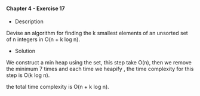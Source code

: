 #### Chapter 4 - Exercise 17
* Description

Devise an algorithm for finding the k smallest elements of an unsorted set
of n integers in O(n + k log n).

* Solution

We construct a min heap using the set, this step take O(n), then we remove the minimum 7 times and each time we heapify
, the time complexity for this step is O(k log n).

the total time complexity is  O(n + k log n).

